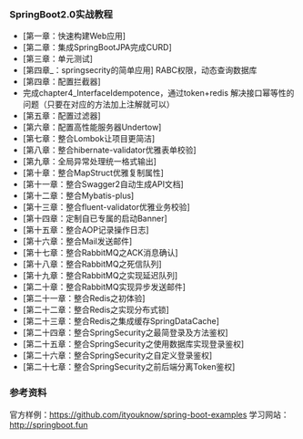 ### SpringBoot2.0实战教程

 - [第一章：快速构建Web应用]
 - [第二章：集成SpringBootJPA完成CURD]
 - [第三章：单元测试]
 - [第四章_：springsecrity的简单应用] 
    RABC权限，动态查询数据库
 - [第四章：配置拦截器]
 -  完成chapter4_InterfaceIdempotence，通过token+redis 解决接口幂等性的问题（只要在对应的方法加上注解就可以）
 - [第五章：配置过滤器]
 - [第六章：配置高性能服务器Undertow]
 - [第七章：整合Lombok让项目更简洁]
 - [第八章：整合hibernate-validator优雅表单校验]
 - [第九章：全局异常处理统一格式输出]
 - [第十章：整合MapStruct优雅复制属性]
 - [第十一章：整合Swagger2自动生成API文档]
 - [第十二章：整合Mybatis-plus]
 - [第十三章：整合fluent-validator优雅业务校验]
 - [第十四章：定制自已专属的启动Banner]
 - [第十五章：整合AOP记录操作日志]
 - [第十六章：整合Mail发送邮件]
 - [第十七章：整合RabbitMQ之ACK消息确认]
 - [第十八章：整合RabbitMQ之死信队列]
 - [第十九章：整合RabbitMQ之实现延迟队列]
 - [第二十章：整合RabbitMQ实现异步发送邮件]
 - [第二十一章：整合Redis之初体验]
 - [第二十二章：整合Redis之实现分布式锁]
 - [第二十三章：整合Redis之集成缓存SpringDataCache]
 - [第二十四章：整合SpringSecurity之最简登录及方法鉴权]
 - [第二十五章：整合SpringSecurity之使用数据库实现登录鉴权]
 - [第二十六章：整合SpringSecurity之自定义登录鉴权]
 - [第二十七章：整合SpringSecurity之前后端分离Token鉴权]
 
### 参考资料 
官方样例：<https://github.com/ityouknow/spring-boot-examples>
学习网站：<http://springboot.fun>
